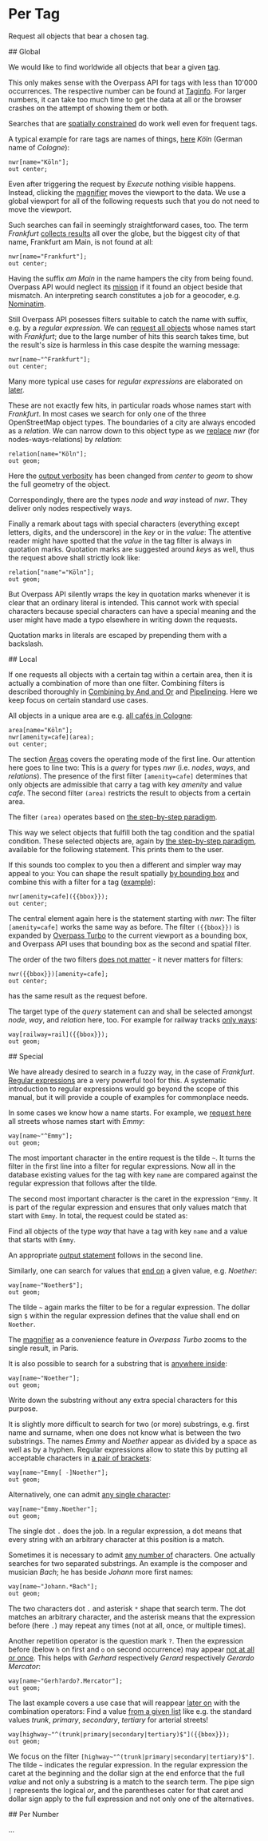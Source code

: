 Per Tag
=======

Request all objects that bear a chosen tag.

<a name="global"/>
## Global

We would like to find worldwide all objects
that bear a given [tag](../preface/osm_data_model.md#tags).

This only makes sense with the Overpass API for tags with less than 10'000 occurrences.
The respective number can be found at [Taginfo](nominatim.md#taginfo).
For larger numbers, it can take too much time
to get the data at all
or the browser crashes on the attempt of showing them
or both.

Searches that are [spatially constrained](#local) do work well even for frequent tags.

A typical example for rare tags are names of things, [here](https://overpass-turbo.eu/?lat=51.47&lon=0.0&zoom=12&Q=CGI_STUB) _Köln_
(German name of _Cologne_):

    nwr[name="Köln"];
    out center;

Even after triggering the request by _Execute_ nothing visible happens.
Instead, clicking the [magnifier](../targets/turbo.md#basics) moves the viewport to the data.
We use a global viewport for all of the following requests
such that you do not need to move the viewport.

Such searches can fail in seemingly straightforward cases, too.
The term _Frankfurt_ [collects results](https://overpass-turbo.eu/?lat=0.0&lon=0.0&zoom=1&Q=CGI_STUB) all over the globe,
but the biggest city of that name, Frankfurt am Main, is not found at all:

    nwr[name="Frankfurt"];
    out center;

Having the suffix _am Main_ in the name hampers the city from being found.
Overpass API would neglect its [mission](../preface/assertions.md#faithful)
if it found an object beside that mismatch.
An interpreting search constitutes a job for a geocoder, e.g. [Nominatim](nominatim.md).

Still Overpass API posesses filters suitable to catch the name with suffix, e.g. by a _regular expression_.
We can [request all objects](https://overpass-turbo.eu/?lat=0.0&lon=0.0&zoom=1&Q=CGI_STUB)
whose names start with _Frankfurt_;
due to the large number of hits this search takes time,
but the result's size is harmless in this case despite the warning message:

    nwr[name~"^Frankfurt"];
    out center;

Many more typical use cases for _regular expressions_ are elaborated on [later](#regex).

These are not exactly few hits,
in particular roads whose names start with _Frankfurt_.
In most cases we search for only one of the three OpenStreetMap object types.
The boundaries of a city are always encoded as a _relation_.
We can narrow down to this object type
as we [replace](https://overpass-turbo.eu/?lat=50.95&lon=6.95&zoom=10&Q=CGI_STUB) _nwr_ (for nodes-ways-relations) by _relation_:

    relation[name="Köln"];
    out geom;

Here the [output verbosity](../targets/formats.md#extras) has been changed from _center_ to _geom_
to show the full geometry of the object.

Correspondingly, there are the types _node_ and _way_ instead of _nwr_.
They deliver only nodes respectively ways.

Finally a remark about tags with special characters (everything except letters, digits, and the underscore) in the _key_ or in the _value_:
The attentive reader might have spotted that the _value_ in the tag filter is always in quotation marks.
Quotation marks are suggested around _keys_ as well,
thus the request above shall strictly look like:
<!-- NO_QL_LINK -->

    relation["name"="Köln"];
    out geom;

But Overpass API silently wraps the key in quotation marks
whenever it is clear that an ordinary literal is intended.
This cannot work with special characters
because special characters can have a special meaning
and the user might have made a typo elsewhere in writing down the requests.

Quotation marks in literals are escaped
by prepending them with a backslash.

<a name="local"/>
## Local

If one requests all objects with a certain tag within a certain area,
then it is actually a combination of more than one filter.
Combining filters is described thoroughly in [Combining by And and Or](union.md) and [Pipelineing](chaining.md).
Here we keep focus on certain standard use cases.

All objects in a unique area are e.g. [all cafés in Cologne](https://overpass-turbo.eu/?lat=50.95&lon=6.95&zoom=10&Q=CGI_STUB):

    area[name="Köln"];
    nwr[amenity=cafe](area);
    out center;

The section [Areas](../full_data/area.md#per_tag) covers the operating mode of the first line.
Our attention here goes to line two:
This is a _query_ for types _nwr_ (i.e. _nodes_, _ways_, and _relations_).
The presence of the first filter `[amenity=cafe]` determines
that only objects are admissible that carry a tag with key _amenity_ and value _cafe_.
The second filter `(area)` restricts the result to objects from a certain area.

The filter `(area)` operates based on [the step-by-step paradigm](../preface/design.md#sequential).

This way we select objects that fulfill both the tag condition and the spatial condition.
These selected objects are, again by [the step-by-step paradigm](../preface/design.md#sequential),
available for the following statement.
This prints them to the user.

If this sounds too complex to you
then a different and simpler way may appeal to you:
You can shape the result spatially [by bounding box](../full_data/bbox.md#filter)
and combine this with a filter for a tag ([example](https://overpass-turbo.eu/?lat=50.95&lon=6.95&zoom=10&Q=CGI_STUB)):

    nwr[amenity=cafe]({{bbox}});
    out center;

The central element again here is the statement starting with _nwr_:
The filter `[amenity=cafe]` works the same way as before.
The filter `({{bbox}})` is expanded by [Overpass Turbo](../targets/turbo.md#convenience) to the current viewport as a bounding box,
and Overpass API uses that bounding box as the second and spatial filter.

The order of the two filters [does not matter](https://overpass-turbo.eu/?lat=50.95&lon=6.95&zoom=10&Q=CGI_STUB) -  it never matters for filters:

    nwr({{bbox}})[amenity=cafe];
    out center;

has the same result as the request before.

The target type of the _query_ statement can and shall be selected amongst _node_, _way_, and _relation_ here, too.
For example for railway tracks [only ways](https://overpass-turbo.eu/?lat=50.94&lon=6.95&zoom=14&Q=CGI_STUB):

    way[railway=rail]({{bbox}});
    out geom;

<a name="regex"/>
## Special

<!-- Checked until here -->

We have already desired to search in a fuzzy way, in the case of _Frankfurt_.
[Regular expressions](https://www.gnu.org/software/grep/manual/grep.html#Regular-Expressions) are a very powerful tool for this.
A systematic introduction to regular expressions would go beyond the scope of this manual,
but it will provide a couple of examples for commonplace needs.

In some cases we know how a name starts.
For example, we [request here](https://overpass-turbo.eu/?lat=0.0&lon=0.0&zoom=1&Q=CGI_STUB) all streets whose names start with _Emmy_:

    way[name~"^Emmy"];
    out geom;

The most important character in the entire request is the tilde `~`.
It turns the filter in the first line into a filter for regular expressions.
Now all in the database existing values for the tag with key `name` are compared against the regular expression that follows after the tilde.

The second most important character is the caret in the expression `^Emmy`.
It is part of the regular expression
and ensures that only values match that start with `Emmy`.
In total, the request could be stated as:

Find all objects of the type _way_
that have a tag with key `name` and a value
that starts with `Emmy`.

An appropriate [output statement](../targets/formats.md#extras) follows in the second line.

Similarly, one can search for values
that [end on](https://overpass-turbo.eu/?lat=0.0&lon=0.0&zoom=1&Q=CGI_STUB) a given value, e.g. _Noether_:

    way[name~"Noether$"];
    out geom;

The tilde `~` again marks the filter to be for a regular expression.
The dollar sign `$` within the regular expression defines that the value shall end on `Noether`.

The [magnifier](../targets/turbo.md#basics) as a convenience feature in _Overpass Turbo_ zooms to the single result, in Paris.

It is also possible to search for a substring that is [anywhere inside](https://overpass-turbo.eu/?lat=0.0&lon=0.0&zoom=1&Q=CGI_STUB):

    way[name~"Noether"];
    out geom;

Write down the substring without any extra special characters for this purpose.

It is slightly more difficult
to search for two (or more) substrings, e.g. first name and surname,
when one does not know what is between the two substrings.
The names _Emmy_ and _Noether_ appear as divided by a space as well as by a hyphen.
Regular expressions allow to state this by putting all acceptable characters in [a pair of brackets](https://overpass-turbo.eu/?lat=0.0&lon=0.0&zoom=1&Q=CGI_STUB):

    way[name~"Emmy[ -]Noether"];
    out geom;

Alternatively, one can admit [any single character](https://overpass-turbo.eu/?lat=0.0&lon=0.0&zoom=1&Q=CGI_STUB):

    way[name~"Emmy.Noether"];
    out geom;

The single dot `.` does the job.
In a regular expression, a dot means
that every string with an arbitrary character at this position is a match.

Sometimes it is necessary to admit [any number of](https://overpass-turbo.eu/?lat=0.0&lon=0.0&zoom=1&Q=CGI_STUB) characters.
One actually searches for two separated substrings.
An example is the composer and musician _Bach_;
he has beside _Johann_ more first names:

    way[name~"Johann.*Bach"];
    out geom;

The two characters dot `.` and asterisk `*` shape that search term.
The dot matches an arbitrary character,
and the asterisk means
that the expression before (here `.`) may repeat any times (not at all, once, or multiple times).

Another repetition operator is the question mark `?`.
Then the expression before (below `h` on first and `o` on second occurrence) may appear [not at all or once](https://overpass-turbo.eu/?lat=0.0&lon=0.0&zoom=1&Q=CGI_STUB).
This helps with _Gerhard_ respectively _Gerard_ respectively _Gerardo Mercator_:

    way[name~"Gerh?ardo?.Mercator"];
    out geom;

The last example covers a use case that will reappear [later on](union.md) with the combination operators:
Find a value [from a given list](https://overpass-turbo.eu/?lat=51.4775&lon=0.0&zoom=16&Q=CGI_STUB) like e.g. the standard values _trunk_, _primary_, _secondary_, _tertiary_ for arterial streets!

    way[highway~"^(trunk|primary|secondary|tertiary)$"]({{bbox}});
    out geom;

We focus on the filter `[highway~"^(trunk|primary|secondary|tertiary)$"]`.
The tilde `~` indicates the regular expression.
In the regular expression the caret at the beginning and the dollar sign at the end enforce
that the full _value_ and not only a substring is a match to the search term.
The pipe sign `|` represents the logical _or_,
and the parentheses cater for
that caret and dollar sign apply to the full expression and not only one of the alternatives.

<a name="numbers"/>
## Per Number

...

